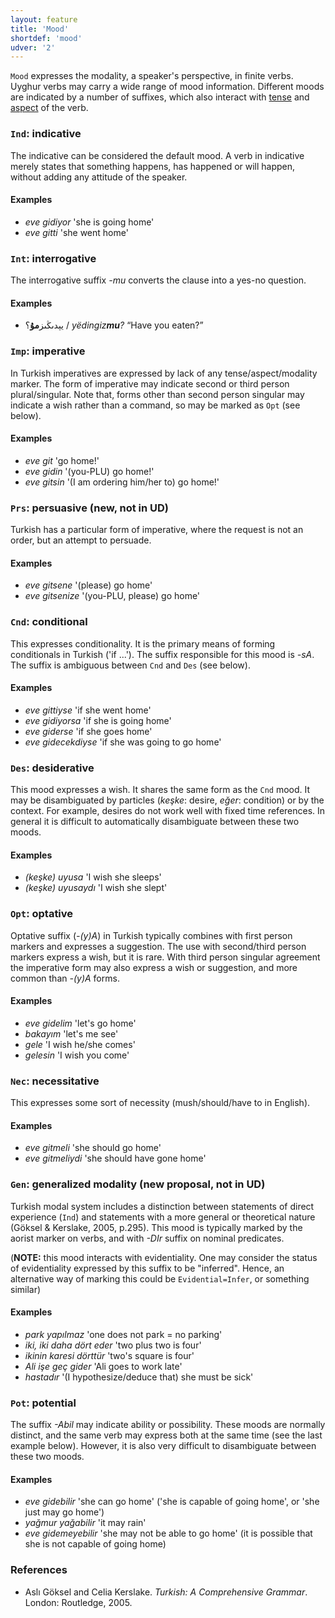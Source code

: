 ```yaml
---
layout: feature
title: 'Mood'
shortdef: 'mood'
udver: '2'
---
```


`Mood` expresses the modality, a speaker's perspective, in finite verbs.
Uyghur verbs may carry a wide range of mood information.
Different moods are indicated by a number of suffixes, which also interact with [tense](Tense) and [aspect](Aspect) of the verb.

### <a name="Ind">`Ind`</a>: indicative

The indicative can be considered the default mood. A verb in indicative merely states that something happens, has happened or will happen, without adding any attitude of the speaker.

#### Examples

* *eve gidiyor* 'she is going home'
* *eve gitti* 'she went home'

### <a name="Int">`Int`</a>: interrogative

The interrogative suffix _-mu_ converts the clause into a yes-no question.

#### Examples

* يېدىڭىز<b>مۇ</b>؟ / _yëdingiz<b>mu</b>?_ “Have you eaten?”

### <a name="Imp">`Imp`</a>: imperative

In Turkish imperatives are expressed by lack of any tense/aspect/modality marker. The form of imperative may indicate second or third person plural/singular. Note that, forms other than second person singular may indicate a wish rather than a command, so may be marked as `Opt` (see below).

#### Examples

* *eve git* 'go home!'
* *eve gidin* '(you-PLU) go home!'
* *eve gitsin* '(I am ordering him/her to) go home!'

### <a name="Prs">`Prs`</a>: persuasive (**new, not in UD**)

Turkish has a particular form of imperative, where the request is not an order, but an attempt to persuade.

#### Examples

* *eve gitsene* '(please) go home'
* *eve gitsenize* '(you-PLU, please) go home'

### <a name="Cnd">`Cnd`</a>: conditional

This expresses conditionality.
It is the primary means of forming conditionals in Turkish ('if ...').
The suffix responsible for this mood is *-sA*.
The suffix is ambiguous between `Cnd` and `Des` (see below).

#### Examples

* *eve gittiyse* 'if she went home'
* *eve gidiyorsa* 'if she is going home'
* *eve giderse* 'if she goes home'
* *eve gidecekdiyse* 'if she was going to go home'

### <a name="Des">`Des`</a>: desiderative

This mood expresses a wish.
It shares the same form as the `Cnd` mood.
It may be disambiguated by particles (*keşke*: desire, *eğer*: condition) or by the context.
For example, desires do not work well with fixed time references.
In general it is difficult to automatically disambiguate between these two moods.

#### Examples

* *(keşke) uyusa* 'I wish she sleeps'
* *(keşke) uyusaydı* 'I wish she slept'

### <a name="Opt">`Opt`</a>: optative

Optative suffix (*-(y)A*) in Turkish typically combines with first person markers and expresses a suggestion.
The use with second/third person markers express a wish, but it is rare.
With third person singular agreement the imperative form may also express a wish or suggestion, and more common than *-(y)A* forms.

#### Examples

* *eve gidelim* 'let's go home'
* *bakayım* 'let's me see'
* *gele* 'I wish he/she comes'
* *gelesin* 'I wish you come'

### <a name="Nec">`Nec`</a>: necessitative

This expresses some sort of necessity (mush/should/have to in English).

#### Examples

* *eve gitmeli* 'she should go home'
* *eve gitmeliydi* 'she should have gone home'

### <a name="Gen">`Gen`</a>: generalized modality (**new proposal, not in UD**)

Turkish modal system includes a distinction between statements of direct experience (`Ind`) and statements with a more general or theoretical nature (Göksel & Kerslake, 2005, p.295).
This mood is typically marked by the aorist marker on verbs, and with *-DIr* suffix on nominal predicates.

(**NOTE:** this mood interacts with evidentiality.  One may consider the status of evidentiality expressed by this suffix to be "inferred". Hence, an alternative way of marking this could be `Evidential=Infer`, or something similar)

#### Examples

* *park yapılmaz* 'one does not park = no parking'
* *iki, iki daha dört eder* 'two plus two is four'
* *ikinin karesi dörttür* 'two's square is four'
* *Ali işe geç gider* 'Ali goes to work late'
* *hastadır* '(I hypothesize/deduce that) she must be sick'

### <a name="Pot">`Pot`</a>: potential

The suffix *-Abil* may indicate ability or possibility.
These moods are normally distinct, and the same verb may express both at the same time (see the last example below).
However, it is also very difficult to disambiguate between these two moods.

#### Examples
* *eve gidebilir* 'she can go home' ('she is capable of going home', or 'she just may go home')
* *yağmur yağabilir* 'it may rain'
* *eve gidemeyebilir* 'she may not be able to go home' (it is possible that she is not capable of going home)

### References
- Aslı Göksel and Celia Kerslake. _Turkish: A Comprehensive Grammar_.
  London: Routledge, 2005.

<!-- Interlanguage links updated Ne 5. května 2024, 18:20:03 CEST -->
